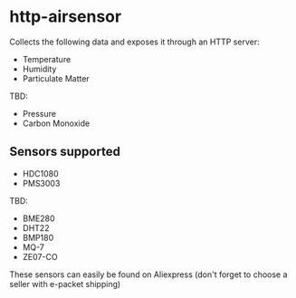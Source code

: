 # http-airsensor
Collects the following data and exposes it through an HTTP server:
* Temperature
* Humidity
* Particulate Matter

TBD:
* Pressure
* Carbon Monoxide


## Sensors supported
* HDC1080
* PMS3003 

TBD:
* BME280
* DHT22
* BMP180
* MQ-7
* ZE07-CO

These sensors can easily be found on Aliexpress (don't forget to choose a seller with e-packet shipping)
